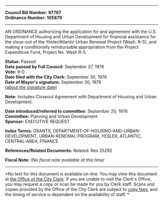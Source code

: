 * * * * *  
  
**Council Bill Number: [](#h0)[](#h2)97767**   
**Ordinance Number: 105879**  
  
* * * * *  
  
AN ORDINANCE authorizing the application for and agreement with the U.S. Department of Housing and Urban Development for financial assistance for the close-out of the Yesler/Atlantic Urban Renewal Project (Wash. R-5), and making a conditionally reimbursable appropriation from the Project Expenditure Fund, Project No. Wash R-5.  
  
**Status:** Passed   
**Date passed by Full Council:** September 27, 1976   
**Vote:** 9-0   
**Date filed with the City Clerk:** September 30, 1976   
**Date of Mayor's signature:** September 30, 1976   
[(about the signature date)](/~public/approvaldate.htm)   
  
**Note:** Includes Closeout Agreement with Department of Housing and Urban Development.  
  
  
**Date introduced/referred to committee:** September 20, 1976   
**Committee:** Planning and Urban Development   
**Sponsor:** EXECUTIVE REQUEST   
  
**Index Terms:** GRANTS, DEPARTMENT-OF-HOUSING-AND-URBAN-DEVELOPMENT, URBAN-RENEWAL-PROGRAM, YESLER, ATLANTIC, CENTRAL-AREA, FINANCE  
  
**References/Related Documents:** Related: Res 25292  
  
**Fiscal Note:** *(No fiscal note available at this time)*  
  
* * * * *  
  
*No text for this document is available on-line. You may view this document at [the Office of the City Clerk](http://www.seattle.gov/leg/clerk/contactUs.htm). If you are unable to visit the Clerk's Office, you may request a copy or scan be made for you by Clerk staff. Scans and copies provided by the Office of the City Clerk are subject to [copy fees](http://clerk.seattle.gov/~public/clerkfees.htm), and the timing of service is dependent on the availability of staff. *  
  
  
